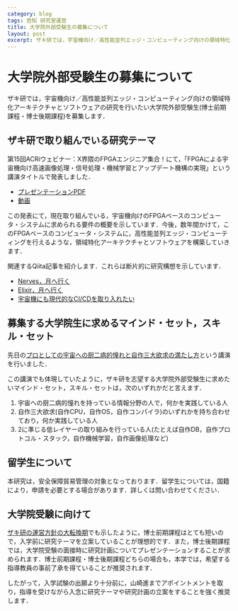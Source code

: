 ```yaml
---
category: blog
tags: 告知 研究室運営
title: 大学院外部受験生の募集について
layout: post
excerpt: ザキ研では，宇宙機向け／高性能並列エッジ・コンピューティング向けの領域特化アーキテクチャとソフトウェアの研究を行いたい大学院生(博士前期課程・博士後期課程)を募集します．
---
```

# 大学院外部受験生の募集について

ザキ研では，宇宙機向け／高性能並列エッジ・コンピューティング向けの領域特化アーキテクチャとソフトウェアの研究を行いたい大学院外部受験生(博士前期課程・博士後期課程)を募集します．

## ザキ研で取り組んでいる研究テーマ

第15回ACRiウェビナー：X界隈のFPGAエンジニア集合！にて，「FPGAによる宇宙機向け高速画像処理・信号処理・機械学習とアップデート機構の実現」という講演タイトルで発表しました．

* [プレゼンテーションPDF](https://researchmap.jp/zacky1972/misc/44302303)
* [動画](https://www.youtube.com/live/d1o-pCeE0zw?si=jAehQvvLRCWiPg-A&t=4877)

この発表にて，現在取り組んでいる，宇宙機向けのFPGAベースのコンピュータ・システムに求められる要件の概要を示しています．今後，数年間かけて，このFPGAベースのコンピュータ・システムに，高性能並列エッジ・コンピューティングを行えるような，領域特化アーキテクチャとソフトウェアを構築していきます．

関連するQiita記事を紹介します．これらは断片的に研究構想を示しています．

* [Nerves，月へ行く](https://qiita.com/zacky1972/items/b9bde6aa6724960340ab)
* [Elixir，月へ行く](https://qiita.com/zacky1972/items/2f2ff987072a0268652b)
* [宇宙機にも現代的なCI/CDを取り入れたい](https://qiita.com/zacky1972/items/80fb9aa1b5bf3641f0a5)

## 募集する大学院生に求めるマインド・セット，スキル・セット

先日の[プロとしての宇宙への厨二病的憧れと自作三大欲求の満たし方](https://zacky1972.github.io/blog/2023/12/19/space.html)という講演を行いました．

この講演でも体現していたように，ザキ研を志望する大学院外部受験生に求めたいマインド・セット，スキル・セットは，次のいずれかだと言えます．

1. 宇宙への厨二病的憧れを持っている情報分野の人で，何かを実践している人
2. 自作三大欲求(自作CPU，自作OS，自作コンパイラ)のいずれかを持ち合わせており，何か実践している人
3. 2に準じる低レイヤーの取り組みを行っている人(たとえば自作DB，自作プロトコル・スタック，自作機械学習，自作画像処理など)

## 留学生について

本研究は，安全保障貿易管理の対象となっております．留学生については，国籍により，申請を必要とする場合があります．詳しくは問い合わせてください．

## 大学院受験に向けて

[ザキ研の運営方針の大転換期](https://zacky1972.github.io/blog/2024/01/01/policy-of-zackylab.html)でも示したように，博士前期課程はとても短いので，入学前に研究テーマを立案していることが理想的です．また，博士後期課程では，大学院受験の面接時に研究計画についてプレゼンテーションすることが求められます．博士前期課程・博士後期課程どちらの場合も，本学では，希望する指導教員の事前了承を得ていることが推奨されます．

したがって，入学試験の出願より十分前に，山崎進までアポイントメントを取り，指導を受けながら入念に研究テーマや研究計画の立案をすることを強く推奨します．



